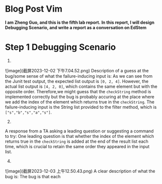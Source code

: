# Blog Post Vim
**I am Zheng Guo, and this is the fifth lab report.**
**In this report, I will design Debugging Scenario, and write a report as a conversation on EdStem**

# Step 1 Debugging Scenario
1.
![image](截屏2023-12-02 下午7.04.52.png)
Description of a guess at the bug/some sense of what the failure-inducing input is: 
As we can see from the Junit test output, the expected list output is `[0, 2, 4]`. However, the actual list output is `[4, 2, 0]`, which contains the same element but with the opposite order. Therefore,we might guess that the `checkString` method is implemented correctly but the bug is probably accuring at the place where we add the index of the element which returns true in the `checkString`. The failure-inducing input is the String list provided to the filter method, which is `["s","b","s","a","s"]`.

2.
A response from a TA asking a leading question or suggesting a command to try:
One leading question is that whether the index of the element which returns true in the `checkString` is added at the end of the result list each time, which is crucial to retain the same order they appeared in the input list.

4.
![image](截屏2023-12-03 上午12.50.43.png)
A clear description of what the bug is:
The bug is that each 
